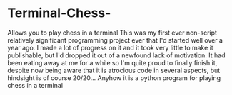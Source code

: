 # Terminal-Chess-
Allows you to play chess in a terminal 
This was my first ever non-script relatively significant programming project ever that I'd started well over a year ago. I made a lot of progress on it and it took very little to make it publishable, but I'd dropped it out of a newfound lack of motivation. It had been eating away at me for a while so I'm quite proud to finally finish it, despite now being aware that it is atrocious code in several aspects, but hindsight is of course 20/20... Anyhow it is a python program for playing chess in a terminal
